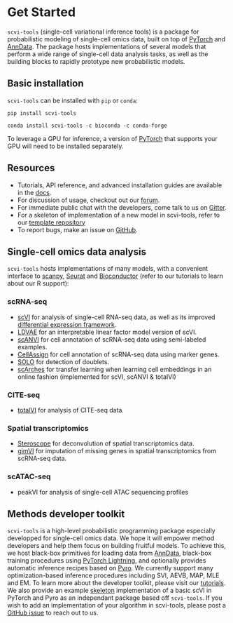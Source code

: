 # Get Started

`scvi-tools` (single-cell variational inference tools) is a package for probabilistic modeling of single-cell omics data, built on top of [PyTorch](https://pytorch.org/) and [AnnData](https://anndata.readthedocs.io/en/latest/). The package hosts implementations of several models that perform a wide range of single-cell data analysis tasks, as well as the building blocks to rapidly prototype new probabilistic models.

## Basic installation

`scvi-tools` can be installed with `pip` or `conda`:

```
pip install scvi-tools
```

```
conda install scvi-tools -c bioconda -c conda-forge
```

To leverage a GPU for inference, a version of [PyTorch](https://pytorch.org/get-started/locally/) that supports your GPU will need to be installed separately.


## Resources

- Tutorials, API reference, and advanced installation guides are available in the [docs](https://docs.scvi-tools.org/en/stable/).
-  For discussion of usage, checkout out our [forum](https://discourse.scvi-tools.org/).
-  For immediate public chat with the developers, come talk to us on [Gitter](https://gitter.im/scvi-tools/).
-  For a skeleton of implementation of a new model in scvi-tools, refer to our [template repository](https://github.com/YosefLab/scvi-tools-skeleton/)
-  To report bugs, make an issue on [GitHub](https://github.com/YosefLab/scvi-tools/issues).

## Single-cell omics data analysis

`scvi-tools` hosts implementations of many models, with a convenient interface to [scanpy](https://scanpy.readthedocs.io/en/stable/), [Seurat](https://satijalab.org/seurat/) and [Bioconductor](https://www.bioconductor.org/) (refer to our tutorials to learn about our R support):

### scRNA-seq
- [scVI](https://rdcu.be/bdHYQ) for analysis of single-cell RNA-seq data, as well as its improved [differential expression framework](https://www.biorxiv.org/content/biorxiv/early/2019/10/04/794289.full.pdf).
- [LDVAE](https://academic.oup.com/bioinformatics/article/36/11/3418/5807606) for an interpretable linear factor model version of scVI.
- [scANVI](https://www.embopress.org/doi/full/10.15252/msb.20209620) for cell annotation of scRNA-seq data using semi-labeled examples.
- [CellAssign](https://www.nature.com/articles/s41592-019-0529-1) for cell annotation of scRNA-seq data using marker genes.
- [SOLO](https://www.sciencedirect.com/science/article/pii/S2405471220301952) for detection of doublets.
- [scArches](https://www.biorxiv.org/content/10.1101/2020.07.16.205997v1) for transfer learning when learning cell embeddings in an online fashion (implemented for scVI, scANVI & totalVI)
### CITE-seq
- [totalVI](https://www.nature.com/articles/s41592-020-01050-x.epdf?sharing_token=F_xpBUwgD5vHVAB5jvU0c9RgN0jAjWel9jnR3ZoTv0NDA6nPyssLQkWDcY8VB7gLKdlD8q3cqpF5ovLZjZTudaweTnzODEXCrkjJ2UJEEpOAhfOCwEZ0h0Y2WTkn_GOBfGUZhH-lzX_u_AswArGFGinU1pcuXPvuTkPrrQI4zko%3D) for analysis of CITE-seq data.

### Spatial transcriptomics
- [Steroscope](https://www.nature.com/articles/s42003-020-01247-y) for deconvolution of spatial transcriptomics data.
- [gimVI](https://arxiv.org/pdf/1905.02269.pdf) for imputation of missing genes in spatial transcriptomics from scRNA-seq data.

### scATAC-seq
- peakVI for analysis of single-cell ATAC sequencing profiles

## Methods developer toolkit

`scvi-tools` is a high-level probabilistic programming package especially developped for single-cell omics data. We hope it will empower method developers and help them focus on building fruitful models. To achieve this, we host black-box primitives for loading data from [AnnData](https://anndata.readthedocs.io/en/latest/), black-box training procedures using [PyTorch Lightning](https://www.pytorchlightning.ai/), and optionally provides automatic inference recipes based on [Pyro](https://pyro.ai/). We currently support many optimization-based inference procedures including SVI, AEVB, MAP, MLE and EM. To learn more about the developer toolkit, please visit our [tutorials](https://docs.scvi-tools.org/en/latest/user_guide/index.html). We also provide an example [skeleton](https://github.com/YosefLab/scvi-tools-skeleton/) implementation of a basic scVI in PyTorch and Pyro as an independant package based off `scvi-tools`. If you wish to add an implementation of your algorithm in scvi-tools, please post a [GitHub issue](https://github.com/YosefLab/scvi-tools/issues) to reach out to us.
